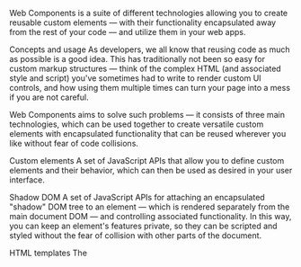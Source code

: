 Web Components is a suite of different technologies allowing you to create reusable custom elements — with their functionality encapsulated away from the rest of your code — and utilize them in your web apps.

Concepts and usage
As developers, we all know that reusing code as much as possible is a good idea. This has traditionally not been so easy for custom markup structures — think of the complex HTML (and associated style and script) you've sometimes had to write to render custom UI controls, and how using them multiple times can turn your page into a mess if you are not careful.

Web Components aims to solve such problems — it consists of three main technologies, which can be used together to create versatile custom elements with encapsulated functionality that can be reused wherever you like without fear of code collisions.

Custom elements
A set of JavaScript APIs that allow you to define custom elements and their behavior, which can then be used as desired in your user interface.

Shadow DOM
A set of JavaScript APIs for attaching an encapsulated "shadow" DOM tree to an element — which is rendered separately from the main document DOM — and controlling associated functionality. In this way, you can keep an element's features private, so they can be scripted and styled without the fear of collision with other parts of the document.

HTML templates
The <template> and <slot> elements enable you to write markup templates that are not displayed in the rendered page. These can then be reused multiple times as the basis of a custom element's structure.

The basic approach for implementing a web component generally looks something like this:

Create a class in which you specify your web component functionality, using the class syntax.
Register your new custom element using the CustomElementRegistry.define() method, passing it the element name to be defined, the class or function in which its functionality is specified, and optionally, what element it inherits from.
If required, attach a shadow DOM to the custom element using Element.attachShadow() method. Add child elements, event listeners, etc., to the shadow DOM using regular DOM methods.
If required, define an HTML template using <template> and <slot>. Again use regular DOM methods to clone the template and attach it to your shadow DOM.
Use your custom element wherever you like on your page, just like you would any regular HTML element.
Guides
Using custom elements
A guide showing how to use the features of custom elements to create simple web components, as well as looking into lifecycle callbacks and some other more advanced features.

Using shadow DOM
A guide that looks at shadow DOM fundamentals, showing how to attach a shadow DOM to an element, add to the shadow DOM tree, style it, and more.

Using templates and slots
A guide showing how to define a reusable HTML structure using <template> and <slot> elements, and then use that structure inside your web components.

Reference
Custom elements
CustomElementRegistry
Contains functionality related to custom elements, most notably the CustomElementRegistry.define() method used to register new custom elements so they can then be used in your document.

Window.customElements
Returns a reference to the CustomElementRegistry object.

Life cycle callbacks
Special callback functions defined inside the custom element's class definition, which affect its behavior:

connectedCallback()
Invoked when the custom element is first connected to the document's DOM.

disconnectedCallback()
Invoked when the custom element is disconnected from the document's DOM.

adoptedCallback()
Invoked when the custom element is moved to a new document.

attributeChangedCallback()
Invoked when one of the custom element's attributes is added, removed, or changed.

Extensions for creating custom built-in elements
The following extensions are defined:

The is global HTML attribute
Allows you to specify that a standard HTML element should behave like a registered custom built-in element.

The "is" option of the Document.createElement() method
Allows you to create an instance of a standard HTML element that behaves like a given registered custom built-in element.

CSS pseudo-classes
Pseudo-classes relating specifically to custom elements:

:defined
Matches any element that is defined, including built in elements and custom elements defined with CustomElementRegistry.define().

:host
Selects the shadow host of the shadow DOM containing the CSS it is used inside.

:host()
Selects the shadow host of the shadow DOM containing the CSS it is used inside (so you can select a custom element from inside its shadow DOM) — but only if the selector given as the function's parameter matches the shadow host.

:host-context()
Selects the shadow host of the shadow DOM containing the CSS it is used inside (so you can select a custom element from inside its shadow DOM) — but only if the selector given as the function's parameter matches the shadow host's ancestor(s) in the place it sits inside the DOM hierarchy.

:state()
Matches custom elements that are in a specified custom state. More precisely, it matches anonymous custom elements where the specified state is present in the element's CustomStateSet.

CSS pseudo-elements
Pseudo-elements relating specifically to custom elements:

::part
Represents any element within a shadow tree that has a matching part attribute.

Shadow DOM
ShadowRoot
Represents the root node of a shadow DOM subtree.

Element extensions
Extensions to the Element interface related to shadow DOM:

The Element.attachShadow() method attaches a shadow DOM tree to the specified element.
The Element.shadowRoot property returns the shadow root attached to the specified element, or null if there is no shadow root attached.
Relevant Node additions
Additions to the Node interface relevant to shadow DOM:

The Node.getRootNode() method returns the context object's root, which optionally includes the shadow root if it is available.
The Node.isConnected property returns a boolean indicating whether or not the Node is connected (directly or indirectly) to the context object, e.g. the Document object in the case of the normal DOM, or the ShadowRoot in the case of a shadow DOM.
Event extensions
Extensions to the Event interface related to shadow DOM:

Event.composed
Returns true if the event will propagate across the shadow DOM boundary into the standard DOM, otherwise false.

Event.composedPath
Returns the event's path (objects on which listeners will be invoked). This does not include nodes in shadow trees if the shadow root was created with ShadowRoot.mode closed.

HTML templates
<template>
Contains an HTML fragment that is not rendered when a containing document is initially loaded, but can be displayed at runtime using JavaScript, mainly used as the basis of custom element structures. The associated DOM interface is HTMLTemplateElement.

<slot>
A placeholder inside a web component that you can fill with your own markup, which lets you create separate DOM trees and present them together. The associated DOM interface is HTMLSlotElement.

The slot global HTML attribute
Assigns a slot in a shadow DOM shadow tree to an element.

Element.assignedSlot
A read-only attribute which returns a reference to the <slot> in which this element is inserted.

Text.assignedSlot
A read-only attribute which returns a reference to the <slot> in which this text node is inserted.

Element extensions
Extensions to the Element interface related to slots:

Element.slot
Returns the name of the shadow DOM slot attached to the element.

CSS pseudo-elements
Pseudo-elements relating specifically to slots:

::slotted
Matches any content that is inserted into a slot.

The slotchange event
Fired on an HTMLSlotElement instance (<slot> element) when the node(s) contained in that slot change.
